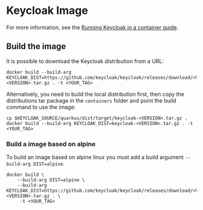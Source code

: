 # Keycloak Image
For more information, see the [Running Keycloak in a container guide](https://www.keycloak.org/server/containers).

## Build the image

It is possible to download the Keycloak distribution from a URL:

    docker build --build-arg KEYCLOAK_DIST=https://github.com/keycloak/keycloak/releases/download/<VERSION>/keycloak-<VERSION>.tar.gz . -t <YOUR_TAG>

Alternatively, you need to build the local distribution first, then copy the distributions tar package in the `containers` folder and point the build command to use the image:

    cp $KEYCLOAK_SOURCE/quarkus/dist/target/keycloak-<VERSION>.tar.gz .
    docker build --build-arg KEYCLOAK_DIST=keycloak-<VERSION>.tar.gz . -t <YOUR_TAG>

### Build a image based on alpine

To build an image based on alpine linux you must add a build argument `--build-arg DIST=alpine`.

```
docker build \
    --build-arg DIST=alpine \
    --build-arg KEYCLOAK_DIST=https://github.com/keycloak/keycloak/releases/download/<VERSION>/keycloak-<VERSION>.tar.gz . \
     -t <YOUR_TAG>
```
